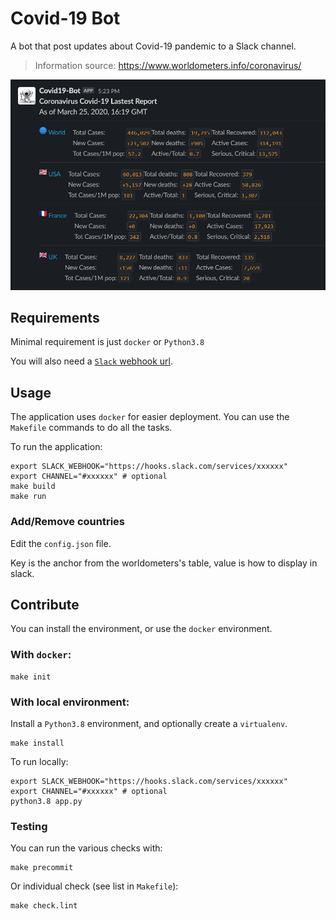 # Covid-19 Bot

A bot that post updates about Covid-19 pandemic to a Slack channel.

> Information source: https://www.worldometers.info/coronavirus/

![Preview](./docs/preview.png)


## Requirements

Minimal requirement is just `docker` or `Python3.8`

You will also need a [`Slack` webhook url](https://api.slack.com/messaging/webhooks).

## Usage

The application uses `docker` for easier deployment. You can use the
`Makefile` commands to do all the tasks.

To run the application:

    export SLACK_WEBHOOK="https://hooks.slack.com/services/xxxxxx"
    export CHANNEL="#xxxxxx" # optional
    make build
    make run
    
### Add/Remove countries

Edit the `config.json` file.

Key is the anchor from the worldometers's table, value is how to display in slack.



## Contribute

You can install the environment, or use the `docker` environment.


### With `docker`:

    make init
    
### With local environment:

Install a `Python3.8` environment, and optionally create a `virtualenv`.

    make install
    
To run locally:

    export SLACK_WEBHOOK="https://hooks.slack.com/services/xxxxxx"
    export CHANNEL="#xxxxxx" # optional
    python3.8 app.py

### Testing

You can run the various checks with:

    make precommit
    
Or individual check (see list in `Makefile`):

    make check.lint
